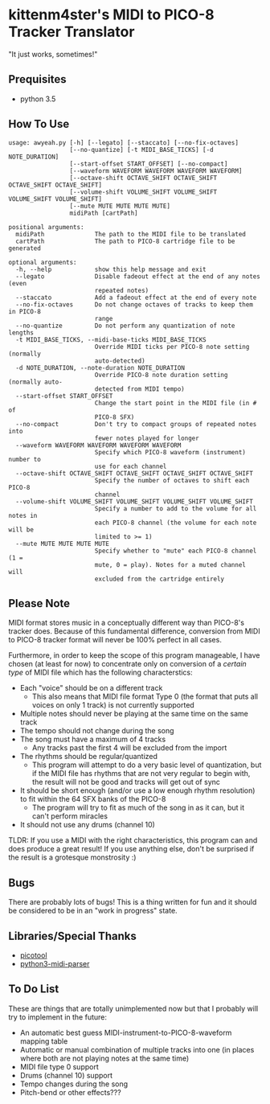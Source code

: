 # kittenm4ster's MIDI to PICO-8 Tracker Translator
"It just works, sometimes!"

## Prequisites
* python 3.5

## How To Use
    usage: awyeah.py [-h] [--legato] [--staccato] [--no-fix-octaves]
                     [--no-quantize] [-t MIDI_BASE_TICKS] [-d NOTE_DURATION]
                     [--start-offset START_OFFSET] [--no-compact]
                     [--waveform WAVEFORM WAVEFORM WAVEFORM WAVEFORM]
                     [--octave-shift OCTAVE_SHIFT OCTAVE_SHIFT OCTAVE_SHIFT OCTAVE_SHIFT]
                     [--volume-shift VOLUME_SHIFT VOLUME_SHIFT VOLUME_SHIFT VOLUME_SHIFT]
                     [--mute MUTE MUTE MUTE MUTE]
                     midiPath [cartPath]
    
    positional arguments:
      midiPath              The path to the MIDI file to be translated
      cartPath              The path to PICO-8 cartridge file to be generated
    
    optional arguments:
      -h, --help            show this help message and exit
      --legato              Disable fadeout effect at the end of any notes (even
                            repeated notes)
      --staccato            Add a fadeout effect at the end of every note
      --no-fix-octaves      Do not change octaves of tracks to keep them in PICO-8
                            range
      --no-quantize         Do not perform any quantization of note lengths
      -t MIDI_BASE_TICKS, --midi-base-ticks MIDI_BASE_TICKS
                            Override MIDI ticks per PICO-8 note setting (normally
                            auto-detected)
      -d NOTE_DURATION, --note-duration NOTE_DURATION
                            Override PICO-8 note duration setting (normally auto-
                            detected from MIDI tempo)
      --start-offset START_OFFSET
                            Change the start point in the MIDI file (in # of
                            PICO-8 SFX)
      --no-compact          Don't try to compact groups of repeated notes into
                            fewer notes played for longer
      --waveform WAVEFORM WAVEFORM WAVEFORM WAVEFORM
                            Specify which PICO-8 waveform (instrument) number to
                            use for each channel
      --octave-shift OCTAVE_SHIFT OCTAVE_SHIFT OCTAVE_SHIFT OCTAVE_SHIFT
                            Specify the number of octaves to shift each PICO-8
                            channel
      --volume-shift VOLUME_SHIFT VOLUME_SHIFT VOLUME_SHIFT VOLUME_SHIFT
                            Specify a number to add to the volume for all notes in
                            each PICO-8 channel (the volume for each note will be
                            limited to >= 1)
      --mute MUTE MUTE MUTE MUTE
                            Specify whether to "mute" each PICO-8 channel (1 =
                            mute, 0 = play). Notes for a muted channel will
                            excluded from the cartridge entirely

## Please Note
MIDI format stores music in a conceptually different way than PICO-8's tracker
does.  Because of this fundamental difference, conversion from MIDI to PICO-8
tracker format will never be 100% perfect in all cases.

Furthermore, in order to keep the scope of this program manageable, I have
chosen (at least for now) to concentrate only on conversion of a *certain type*
of MIDI file which has the following characterstics:

* Each "voice" should be on a different track
  * This also means that MIDI file format Type 0 (the format that puts all
    voices on only 1 track) is not currently supported
* Multiple notes should never be playing at the same time on the same track
* The tempo should not change during the song
* The song must have a maximum of 4 tracks
  * Any tracks past the first 4 will be excluded from the import
* The rhythms should be regular/quantized
  * This program will attempt to do a very basic level of quantization, but if
    the MIDI file has rhythms that are not very regular to begin with, the
    result will not be good and tracks will get out of sync
* It should be short enough (and/or use a low enough rhythm resolution) to fit
  within the 64 SFX banks of the PICO-8
  * The program will try to fit as much of the song in as it can, but it can't
    perform miracles
* It should not use any drums (channel 10)

TLDR:
If you use a MIDI with the right characteristics, this program can and does
produce a great result!  If you use anything else, don't be surprised if the
result is a grotesque monstrosity :)

## Bugs
There are probably lots of bugs!  This is a thing written for fun and it should
be considered to be in an "work in progress" state.

## Libraries/Special Thanks
* [picotool](https://github.com/dansanderson/picotool)
* [python3-midi-parser](https://github.com/akionux/python3-midi-parser)

## To Do List
These are things that are totally unimplemented now but that I probably will
try to implement in the future:
* An automatic best guess MIDI-instrument-to-PICO-8-waveform mapping table
* Automatic or manual combination of multiple tracks into one (in places where
  both are not playing notes at the same time)
* MIDI file type 0 support
* Drums (channel 10) support
* Tempo changes during the song
* Pitch-bend or other effects???
